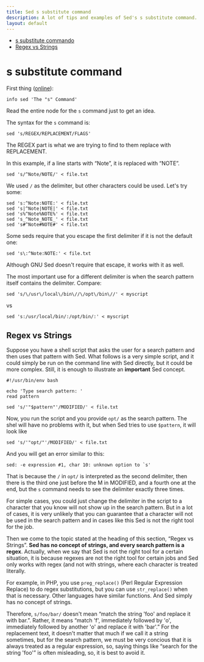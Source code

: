 ```yaml
---
title: Sed s substitute command
description: A lot of tips and examples of Sed's s substitute command.
layout: default
---
```


<ul>
  <li><a href='#s-substitute-command'>s substitute commando</a></li>
  <li><a href='#regex-vs-strings'>Regex vs Strings</a></li>
</ul>

# s substitute command #


First thing ([online](https://www.gnu.org/software/sed/manual/sed.html#The-_0022s_0022-Command)):

    info sed 'The "s" Command'


Read the entire node for the `s` command just to get an idea.

The syntax for the `s` command is:

    sed 's/REGEX/REPLACEMENT/FLAGS'


The REGEX part is what we are trying to find to them replace with REPLACEMENT.

In this example, if a line starts with “Note”, it is replaced with “NOTE”.

    sed 's/^Note/NOTE/' < file.txt


We used `/` as the delimiter, but other characters could be used. Let's try
some:

    sed 's:^Note:NOTE:' < file.txt
    sed 's|^Note|NOTE|' < file.txt
    sed 's%^Note%NOTE%' < file.txt
    sed 's_^Note_NOTE_' < file.txt
    sed 's#^Note#NOTE#' < file.txt


Some seds require that you escape the first delimiter if it is not the default
one:

    sed 's\:^Note:NOTE:' < file.txt

Although GNU Sed doesn't require that escape, it works with it as well.

The most important use for a different delimiter is when the search pattern
itself contains the delimiter. Compare:

    sed 's/\/usr\/local\/bin\//\/opt\/bin\//' < myscript

vs

    sed 's:/usr/local/bin/:/opt/bin/:' < myscript


## Regex vs Strings ##

Suppose you have a shell script that asks the user for a search pattern and then
uses that pattern with Sed. What follows is a very simple script, and it could
simply be run on the command line with Sed directly, but it could be more complex.
Still, it is enough to illustrate an **important** Sed concept.


    #!/usr/bin/env bash

    echo 'Type search pattern: '
    read pattern

    sed 's/'"$pattern"'/MODIFIED/' < file.txt

Now, you run the script and you provide `opt/` as the search pattern. The shel
will have no problems with it, but when Sed tries to use `$pattern`, it will
look like

    sed 's/'"opt/"'/MODIFIED/' < file.txt

And you will get an error similar to this:

    sed: -e expression #1, char 10: unknown option to `s'


That is because the `/` in `opt/` is interpreted as the second delimiter, then
there is the third one just before the M in MODIFIED, and a fourth one at the
end, but the `s` command needs to see the delimiter exactly three times.

For simple cases, you could just change the delimiter in the script to a
character that you know will not show up in the search pattern. But in a lot of
cases, it is very unlikely that you can guarantee that a character will not be
used in the search pattern and in cases like this Sed is not the right tool
for the job.

Then we come to the topic stated at the heading of this section, “Regex vs
Strings”. **Sed has no concept of strings, and every search pattern is a
regex**. Actually, when we say that Sed is not the right tool for a certain
situation, it is because regexes are not the right tool for certain jobs and
Sed only works with regex (and not with strings, where each character is
treated literally.

For example, in PHP, you use `preg_replace()` (Perl Regular Expression Replace)
to do regex substitutions, but you can use `str_replace()` when that is
necessary. Other languages have similar functions. And Sed simply has no
concept of strings.

Therefore, `s/foo/bar/` doesn't mean “match the string 'foo' and replace it
with bar.”. Rather, it means “match 'f', immediately followed by 'o',
immediately followed by another 'o' and replace it with 'bar'.” For the
replacement text, it doesn't matter that much if we call it a string sometimes,
but for the search pattern, we must be very concious that it is always treated
as a regular expression, so, saying things like “search for the string 'foo'”
is often misleading, so, it is best to avoid it.

